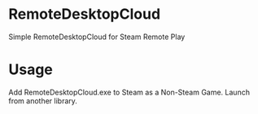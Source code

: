 # RemoteDesktopCloud
Simple RemoteDesktopCloud for Steam Remote Play

# Usage
Add RemoteDesktopCloud.exe to Steam as a Non-Steam Game. Launch from another library.
